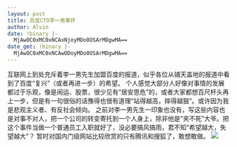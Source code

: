 ```yaml
---
layout: post
title: 百度CTO李一男事件
author: Alvin
date: !binary |-
  MjAwOC0xMC0xNCAxNjoyMDo0OSArMDgwMA==
date_gmt: !binary |-
  MjAwOC0xMC0xNCAwODoyMDo0OSArMDgwMA==
---
```

互联网上到处充斥着李一男先生加盟百度的报道，似乎各位从铺天盖地的报道中看到了百度“复兴”（或者再进一步）的希望。
个人感觉大部分人好像对事情的发展都过于乐观，像是闹运、股票，很少见有“居安思危”的，或者大家都想百尺杆头再上一步，但是有一句很俗的话豫得也很有道理“站得越高，摔得越狠”。或许因为我是悲观主义者、有反社会倾向。
之前对李一男先生一印象也没有，写这些内容也是对事不对人，把一个公司的转变寄托到一个人身上，除非他是“夹不死”大爷。把这个事件当做一个普通员工入职就好了，没必要搞风搞雨，君不知“希望越大，失望越大”？
暂时对国内门级网站比较欣赏的只有腾讯和搜狐了，敢想敢做。
<a href="http://www.flickr.com/photos/23598654@N00/188005370"><img src="http://farm1.static.flickr.com/55/188005370_46f207da01.jpg" /></a>

